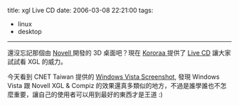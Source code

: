 title: xgl Live CD
date: 2006-03-08 22:21:00
tags: 
- linux
- desktop
---

還沒忘記那個由 [Novell ](http://novell.com/)開發的 3D 桌面吧？現在 [Kororaa ](http://kororaa.org/index.html)提供了 [Live CD](http://getkororaa.com/) 讓大家試試看 XGL 的威力。

今天看到 CNET Taiwan 提供的 [Windows Vista Screenshot](http://taiwan.cnet.com/computer/systems/features/0,2000068557,20104880-4,00.htm), 發現 Windows Vista 跟 Novell XGL & Compiz 的效果還真多類似的地方，不過是誰學誰也不怎麼重要，讓自己的使用者可以用到最好的東西才是王道 :)